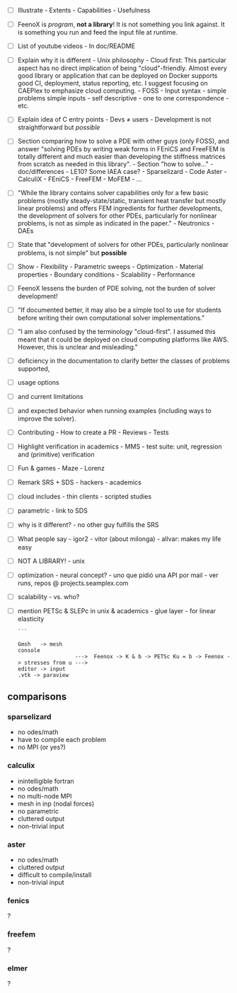       
- [ ] Illustrate
      - Extents
      - Capabilities
      - Usefulness
      
- [ ] FeenoX is _program_, **not a library**! It is not something you link against. It is something you run and feed the input file at runtime.

- [ ] List of youtube videos
      - In doc/README

- [ ] Explain why it is different
      - Unix philosophy
      - Cloud first: This particular aspect has no direct implication of being "cloud"-friendly. Almost every good library or application that can be deployed on Docker supports good CI, deployment, status reporting, etc. I suggest focusing on CAEPlex to emphasize cloud computing.
      - FOSS
      - Input syntax
         - simple problems simple inputs
         - self descriptive
         - one to one correspondence
         - etc.
         
- [ ] Explain idea of C entry points
      - Devs $\neq$ users
      - Development is not straightforward but _possible_

      
- [ ] Section comparing how to solve a PDE with other guys (only FOSS), and answer "solving PDEs by writing weak forms in FEniCS and FreeFEM is totally different and much easier than developing the stiffness matrices from scratch as needed in this library".
      - Section "how to solve..."
      - doc/differences
      - LE10? Some IAEA case?
      - Sparselizard
      - Code Aster
      - CalculiX
      - FEniCS
      - FreeFEM
      - MoFEM
      - ...
      
- [ ] "While the library contains solver capabilities only for a few basic problems (mostly steady-state/static, transient heat transfer but mostly linear problems) and offers FEM ingredients for further developments, the development of solvers for other PDEs, particularly for nonlinear problems, is not as simple as indicated in the paper."
      - Neutronics
      - DAEs
      
- [ ] State that "development of solvers for other PDEs, particularly nonlinear problems, is not simple" but **possible**

- [ ] Show
      - Flexibility
         - Parametric sweeps
         - Optimization
         - Material properties
         - Boundary conditions
      - Scalability
      - Performance
      
- [ ] FeenoX lessens the burden of PDE solving, not the burden of solver development!

- [ ] "If documented better, it may also be a simple tool to use for students before writing their own computational solver implementations."

- [ ] "I am also confused by the terminology "cloud-first". I assumed this meant that it could be deployed on cloud computing platforms like AWS. However, this is unclear and misleading."

- [ ] deficiency in the documentation to clarify better the classes of problems supported,
- [ ] usage options
- [ ] and current limitations
- [ ] and expected behavior when running examples (including ways to improve the solver).

- [ ] Contributing
      - How to create a PR
      - Reviews
      - Tests
      
- [ ] Highlight verification in academics
      - MMS
      - test suite: unit, regression and (primitive) verification
      
- [ ] Fun & games
      - Maze
      - Lorenz


- [ ] Remark SRS + SDS
      - hackers
      - academics

- [ ] cloud includes
      - thin clients
      - scripted studies
      
- [ ] parametric
      - link to SDS
      
- [ ] why is it different?
      - no other guy fulfills the SRS
      
- [ ] What people say
      - igor2
      - vitor (about milonga)
      - allvar: makes my life easy
      
- [ ] NOT A LIBRARY!
      - unix
      
- [ ] optimization
      - neural concept?
      - uno que pidió una API por mail
      - ver runs, repos @ projects.seamplex.com
      
- [ ] scalability
      - vs. who?

- [ ] mention PETSc & SLEPc in unix & academics
      - glue layer
      - for linear elasticity
      
      ```
      
      Gmsh   -> mesh                                                                             console
                        --->  Feenox -> K & b -> PETSc Ku = b -> Feenox -> stresses from u --->  
      editor -> input                                                                            .vtk -> paraview
      
## comparisons

### sparselizard

 - no odes/math
 - have to compile each problem
 - no MPI (or yes?)
 
### calculix

 - inintelligible fortran
 - no odes/math
 - no multi-node MPI
 - mesh in inp (nodal forces)
 - no parametric
 - cluttered output
 - non-trivial input
 
### aster

 - no odes/math
 - cluttered output
 - difficult to compile/install
 - non-trivial input
 
### fenics

 ?
 
### freefem

 ?
 
### elmer

 ? 
